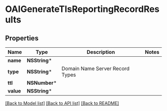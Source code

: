 # OAIGenerateTlsReportingRecordResults

## Properties
Name | Type | Description | Notes
------------ | ------------- | ------------- | -------------
**name** | **NSString*** |  | 
**type** | **NSString*** | Domain Name Server Record Types | 
**ttl** | **NSNumber*** |  | 
**value** | **NSString*** |  | 

[[Back to Model list]](../README#documentation-for-models) [[Back to API list]](../README#documentation-for-api-endpoints) [[Back to README]](../README)


